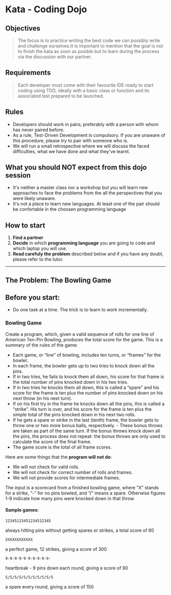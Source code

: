 # Kata - Coding Dojo

## Objectives
> The focus is to practice writing the best code we can possibly write and challenge ourselves.It is important to mention that the goal is not to finish the kata as soon as posible but to learn during the process via the discussion with our partner.

## Requirements
> Each developer must come with their favourite IDE ready to start coding using TDD, ideally with a basic class or function and its associated test prepared to be launched.

## Rules
* Developers should work in pairs; preferably with a person with whom has never paired before.
* As a rule, Test-Driven Development is compulsory. If you are unaware of this procedure, please try to pair with someone who is. 
* We will run a small retrospective where we will discuss the faced difficulties, what we have done and what they've learnt.

## What you should NOT expect from this dojo session
* It's neither a master class nor a workshop but you will learn new approaches to face the problems from the all the perspectives that you were likely unaware.  
* It's not a place to learn new languages. At least one of the pair should be confortable in the choosen programming language

## How to start
1. **Find a partner**
2. **Decide** in which **programming language** you are going to code and which laptop you will use.
3. **Read carefuly the problem** described below and if you have any doubt, please refer to the tutor.


***

## The Problem: The Bowling Game

## Before you start:
* Do one task at a time. The trick is to learn to work incrementally.

### Bowling Game

Create a program, which, given a valid sequence of rolls for one line of American Ten-Pin Bowling, produces the total score for the game. This is a summary of the rules of the game:

* Each game, or “line” of bowling, includes ten turns, or “frames” for the bowler.
* In each frame, the bowler gets up to two tries to knock down all the pins.
* If in two tries, he fails to knock them all down, his score for that frame is the total number of pins knocked down in his two tries.
* If in two tries he knocks them all down, this is called a “spare” and his score for the frame is ten plus the number of pins knocked down on his next throw (in his next turn).
* If on his first try in the frame he knocks down all the pins, this is called a “strike”. His turn is over, and his score for the frame is ten plus the simple total of the pins knocked down in his next two rolls.
* If he gets a spare or strike in the last (tenth) frame, the bowler gets to throw one or two more bonus balls, respectively. - These bonus throws are taken as part of the same turn. If the bonus throws knock down all the pins, the process does not repeat: the bonus throws are only used to calculate the score of the final frame.
* The game score is the total of all frame scores.

Here are some things that the **program will not do**:

* We will not check for valid rolls.
* We will not check for correct number of rolls and frames.
* We will not provide scores for intermediate frames.

The input is a scorecard from a finished bowling game, where “X” stands for a strike, “-” for no pins bowled, and “/” means a spare. Otherwise figures 1-9 indicate how many pins were knocked down in that throw.

#### Sample games:

```
12345123451234512345
```

always hitting pins without getting spares or strikes, a total score of 60

```
XXXXXXXXXXXX
```
a perfect game, 12 strikes, giving a score of 300

```
9-9-9-9-9-9-9-9-9-9-
```
heartbreak - 9 pins down each round, giving a score of 90

```
5/5/5/5/5/5/5/5/5/5/5
```
a spare every round, giving a score of 150
